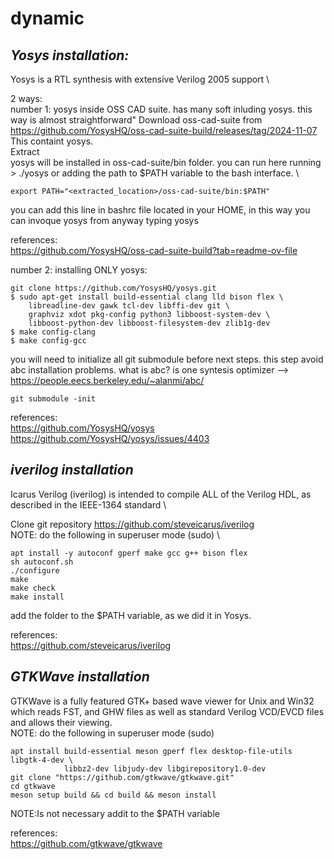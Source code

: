 # dynamic

## *Yosys installation:* 
Yosys is a RTL synthesis with extensive Verilog 2005 support \

2 ways: \
number 1: yosys inside OSS CAD suite. has many soft inluding yosys.
this way is almost straightforward"
 Download oss-cad-suite from https://github.com/YosysHQ/oss-cad-suite-build/releases/tag/2024-11-07 This containt yosys. \
 Extract \
 yosys will be installed in oss-cad-suite/bin folder. you can run here running > ./yosys or adding the path to $PATH variable to the bash interface. \
```
export PATH="<extracted_location>/oss-cad-suite/bin:$PATH" 
```
you can add this line in bashrc file located in your HOME, in this way you can invoque yosys from anyway typing yosys

references: \
https://github.com/YosysHQ/oss-cad-suite-build?tab=readme-ov-file

number 2: installing ONLY yosys:
```
git clone https://github.com/YosysHQ/yosys.git
$ sudo apt-get install build-essential clang lld bison flex \
	libreadline-dev gawk tcl-dev libffi-dev git \
	graphviz xdot pkg-config python3 libboost-system-dev \
	libboost-python-dev libboost-filesystem-dev zlib1g-dev
$ make config-clang
$ make config-gcc
```
you will need to initialize all git submodule before next steps. this step avoid abc installation problems.
what is abc? is one syntesis optimizer --> https://people.eecs.berkeley.edu/~alanmi/abc/
```
git submodule -init
```
references: \
https://github.com/YosysHQ/yosys
https://github.com/YosysHQ/yosys/issues/4403

## *iverilog installation*
Icarus Verilog (iverilog) is intended to compile ALL of the Verilog HDL, as described in the IEEE-1364 standard \

Clone git repository https://github.com/steveicarus/iverilog \
NOTE: do the following in superuser mode (sudo) \
```
apt install -y autoconf gperf make gcc g++ bison flex 
sh autoconf.sh
./configure
make
make check
make install
```
add the folder to the $PATH variable, as we did it in Yosys.

references: \
https://github.com/steveicarus/iverilog

## *GTKWave installation*
GTKWave is a fully featured GTK+ based wave viewer for Unix and Win32 which reads FST, and GHW files as well as standard Verilog VCD/EVCD files and allows their viewing. \
NOTE: do the following in superuser mode (sudo)
```
apt install build-essential meson gperf flex desktop-file-utils libgtk-4-dev \
            libbz2-dev libjudy-dev libgirepository1.0-dev
git clone "https://github.com/gtkwave/gtkwave.git"
cd gtkwave
meson setup build && cd build && meson install
```
NOTE:Is not necessary addit to the $PATH variable

references: \
https://github.com/gtkwave/gtkwave


